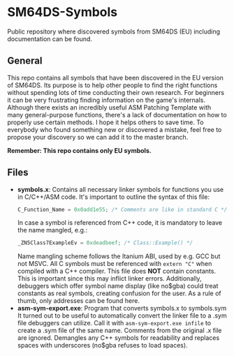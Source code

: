 # SM64DS-Symbols
Public repository where discovered symbols from SM64DS (EU) including documentation can be found.

## General
This repo contains all symbols that have been discovered in the EU version of SM64DS. 
Its purpose is to help other people to find the right functions without spending lots of time conducting their own research.
For beginners it can be very frustrating finding information on the game's internals.
Although there exists an incredibly useful ASM Patching Template with many general-purpose functions, there's a lack of documentation on how to properly use certain methods.
I hope it helps others to save time. To everybody who found something new or discovered a mistake, feel free to propose your discovery so we can add it to the master branch.

**Remember: This repo contains only EU symbols.**

## Files
+ **symbols.x**: Contains all necessary linker symbols for functions you use in C/C++/ASM code. It's important to outline the syntax of this file:
  ```C
  C_Function_Name = 0x0add1e55; /* Comments are like in standard C */
  ```
  In case a symbol is referenced from C++ code, it is mandatory to leave the name mangled, e.g.:
  ```C++
  _ZN5Class7ExampleEv = 0xdeadbeef; /* Class::Example() */
  ```
  Name mangling scheme follows the Itanium ABI, used by e.g. GCC but not MSVC.
  All C symbols must be referenced with `extern "C"` when compiled with a C++ compiler.
  This file does **NOT** contain constants. This is important since this may inflict linker errors. 
  Additionally, debuggers which offer symbol name display (like no$gba) could treat constants as real symbols, creating confusion for the user.
  As a rule of thumb, only addresses can be found here.
+ **asm-sym-export.exe**: Program that converts symbols.x to symbols.sym
  It turned out to be useful to automatically convert the linker file to a .sym file debuggers can utilize.
  Call it with `asm-sym-export.exe infile` to create a .sym file of the same name. Comments from the original .x file are ignored.
  Demangles any C++ symbols for readability and replaces spaces with underscores (no$gba refuses to load spaces).
